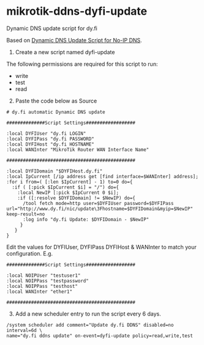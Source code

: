# mikrotik-ddns-dyfi-update
Dynamic DNS update script for dy.fi

Based on <a href="https://wiki.mikrotik.com/wiki/Dynamic_DNS_Update_Script_for_No-IP_DNS">Dynamic DNS Update Script for No-IP DNS</a>.

1. Create a new script named dyfi-update

The following permissions are required for this script to run:
* write
* test
* read

2. Paste the code below as Source
```
# dy.fi automatic Dynamic DNS update

##############Script Settings##################

:local DYFIUser "dy.fi LOGIN"
:local DYFIPass "dy.fi PASSWORD"
:local DYFIHost "dy.fi HOSTNAME"
:local WANInter "MikroTik Router WAN Interface Name"

###############################################

:local DYFIDomain "$DYFIHost.dy.fi"
:local IpCurrent [/ip address get [find interface=$WANInter] address];
:for i from=( [:len $IpCurrent] - 1) to=0 do={ 
  :if ( [:pick $IpCurrent $i] = "/") do={ 
    :local NewIP [:pick $IpCurrent 0 $i];
    :if ([:resolve $DYFIDomain] != $NewIP) do={
      /tool fetch mode=http user=$DYFIUser password=$DYFIPass url="http://www.dy.fi/nic/update\3Fhostname=$DYFIDomain&myip=$NewIP" keep-result=no
      :log info "dy.fi Update: $DYFIDomain - $NewIP"
     }
   } 
}
```
Edit the values for DYFIUser, DYFIPass DYFIHost & WANInter to match your configuration.
E.g.
```
##############Script Settings##################

:local NOIPUser "testuser1"
:local NOIPPass "testpassword"
:local NOIPPass "testhost"
:local WANInter "ether1"

###############################################
```

3. Add a new scheduler entry to run the script every 6 days.
```
/system scheduler add comment="Update dy.fi DDNS" disabled=no interval=6d \
name="dy.fi ddns update" on-event=dyfi-update policy=read,write,test
```
